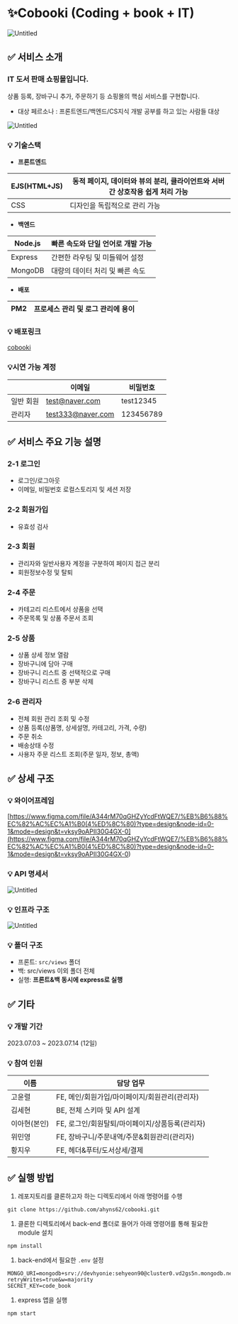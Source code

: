 # ✨Cobooki (Coding + book + IT)

![Untitled](https://github.com/ahyns62/cobooki/assets/90846224/afbbe38b-a6fc-4569-9233-f6900493b025)

## ✅ 서비스 소개

### IT 도서 판매 쇼핑몰입니다.

상품 등록, 장바구니 추가, 주문하기 등 쇼핑몰의 핵심 서비스를 구현합니다.

- 대상 페르소나 : 프론트엔드/백엔드/CS지식 개발 공부를 하고 있는 사람들 대상

![Untitled](https://github.com/ahyns62/cobooki/assets/90846224/39130847-3386-458e-a5e0-e6611defe6dc)

### 💡 기술스택

- **프론트엔드**

| EJS(HTML+JS) | 동적 페이지, 데이터와 뷰의 분리, 클라이언트와 서버 간 상호작용 쉽게 처리 가능 |
| ------------ | ----------------------------------------------------------------------------- |
| CSS          | 디자인을 독립적으로 관리 가능                                                 |

- **백엔드**

| Node.js | 빠른 속도와 단일 언어로 개발 가능 |
| ------- | --------------------------------- |
| Express | 간편한 라우팅 및 미들웨어 설정    |
| MongoDB | 대량의 데이터 처리 및 빠른 속도   |

- **배포**

| PM2 | 프로세스 관리 및 로그 관리에 용이 |
| --- | --------------------------------- |

### 💡 배포링크

[cobooki](http://kdt-sw-5-team04.elicecoding.com/)

### 💡시연 가능 계정

|           | 이메일            | 비밀번호  |
| --------- | ----------------- | --------- |
| 일반 회원 | test@naver.com    | test12345 |
| 관리자    | test333@naver.com | 123456789 |

## ✅ 서비스 주요 기능 설명

### 2-1 로그인

- 로그인/로그아웃
- 이메일, 비밀번호 로컬스토리지 및 세션 저장

### 2-2 회원가입

- 유효성 검사

### 2-3 회원

- 관리자와 일반사용자 계정을 구분하여 페이지 접근 분리
- 회원정보수정 및 탈퇴

### 2-4 주문

- 카테고리 리스트에서 상품을 선택
- 주문목록 및 상품 주문서 조회

### 2-5 상품

- 상품 상세 정보 열람
- 장바구니에 담아 구매
- 장바구니 리스트 중 선택적으로 구매
- 장바구니 리스트 중 부분 삭제

### 2-6 관리자

- 전체 회원 관리 조회 및 수정
- 상품 등록(상품명, 상세설명, 카테고리, 가격, 수량)
- 주문 취소
- 배송상태 수정
- 사용자 주문 리스트 조회(주문 일자, 정보, 총액)

## ✅ 상세 구조

### 💡 와이어프레임

[https://www.figma.com/file/A344rM70qGHZyYcdFtWQE7/%EB%B6%88%EC%82%AC%EC%A1%B0(4%ED%8C%80)?type=design&node-id=0-1&mode=design&t=vksy9oAPII30G4GX-0](<https://www.figma.com/file/A344rM70qGHZyYcdFtWQE7/%EB%B6%88%EC%82%AC%EC%A1%B0(4%ED%8C%80)?type=design&node-id=0-1&mode=design&t=vksy9oAPII30G4GX-0>)

### 💡 API 명세서

![Untitled](https://github.com/ahyns62/cobooki/assets/90846224/3caab481-e9f6-464c-b6bf-a8796249b7ea)

### 💡 인프라 구조

![Untitled](https://github.com/ahyns62/cobooki/assets/90846224/27f8b3e6-9e8a-48dc-944e-e71d3635e8cb)

### 💡 폴더 구조

- 프론트: `src/views` 폴더
- 백: src/views 이외 폴더 전체
- 실행: **프론트&백 동시에 express로 실행**

## ✅ 기타

### 💡 개발 기간

2023.07.03 ~ 2023.07.14 (12일)

### 💡 참여 인원

| 이름         | 담당 업무                                       |
| ------------ | ----------------------------------------------- |
| 고윤렬       | FE, 메인/회원가입/마이페이지/회원관리(관리자)   |
| 김세현       | BE, 전체 스키마 및 API 설계                     |
| 이아현(본인) | FE, 로그인/회원탈퇴/마이페이지/상품등록(관리자) |
| 위민영       | FE, 장바구니/주문내역/주문&회원관리(관리자)     |
| 황지우       | FE, 헤더&푸터/도서상세/결제                     |

## ✅ 실행 방법

1. 레포지토리를 클론하고자 하는 디렉토리에서 아래 명령어를 수행

```
git clone https://github.com/ahyns62/cobooki.git
```

1. 클론한 디렉토리에서 back-end 폴더로 들어가 아래 명령어를 통해 필요한 module 설치

```
npm install
```

1. back-end에서 필요한 `.env` 설정

```
MONGO_URI=mongodb+srv://devhyonie:sehyeon90@cluster0.vd2gs5n.mongodb.net/Express?retryWrites=true&w=majority
SECRET_KEY=code_book
```

1. express 앱을 실행

```
npm start
```
